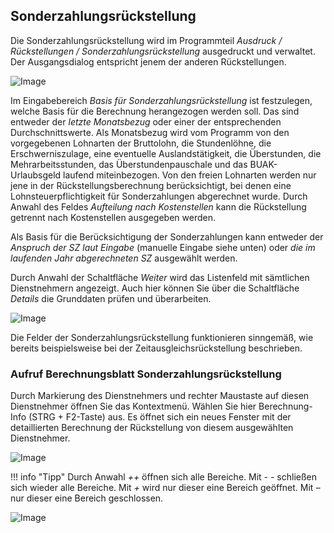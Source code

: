 ## Sonderzahlungsrückstellung

Die Sonderzahlungsrückstellung wird im Programmteil *Ausdruck / Rückstellungen / Sonderzahlungsrückstellung* ausgedruckt und verwaltet. Der Ausgangsdialog entspricht jenem der anderen Rückstellungen.

![Image](<img/image277.png>)

Im Eingabebereich *Basis für Sonderzahlungsrückstellung* ist festzulegen, welche Basis für die Berechnung herangezogen werden soll. Das sind entweder der *letzte Monatsbezug* oder einer der entsprechenden Durchschnittswerte. Als Monatsbezug wird vom Programm von den vorgegebenen Lohnarten der Bruttolohn, die Stundenlöhne, die Erschwerniszulage, eine eventuelle Auslandstätigkeit, die Überstunden, die Mehrarbeitsstunden, das Überstundenpauschale und das BUAK-Urlaubsgeld laufend miteinbezogen. Von den freien Lohnarten werden nur jene in der Rückstellungsberechnung berücksichtigt, bei denen eine Lohnsteuerpflichtigkeit für Sonderzahlungen abgerechnet wurde. Durch Anwahl des Feldes *Aufteilung nach Kostenstellen* kann die Rückstellung getrennt nach Kostenstellen ausgegeben werden.

Als Basis für die Berücksichtigung der Sonderzahlungen kann entweder der *Anspruch der SZ laut Eingabe* (manuelle Eingabe siehe unten) oder *die im laufenden Jahr abgerechneten SZ* ausgewählt werden.

Durch Anwahl der Schaltfläche *Weiter* wird das Listenfeld mit sämtlichen Dienstnehmern angezeigt. Auch hier können Sie über die Schaltfläche *Details* die Grunddaten prüfen und überarbeiten.

![Image](<img/image278.png>)

Die Felder der Sonderzahlungsrückstellung funktionieren sinngemäß, wie bereits beispielsweise bei der Zeitausgleichsrückstellung beschrieben.

### Aufruf Berechnungsblatt Sonderzahlungsrückstellung

Durch Markierung des Dienstnehmers und rechter Maustaste auf diesen Dienstnehmer öffnen Sie das Kontextmenü. Wählen Sie hier Berechnung-Info (STRG + F2-Taste) aus. Es öffnet sich ein neues Fenster mit der detaillierten Berechnung der Rückstellung von diesem ausgewählten Dienstnehmer.

![Image](<img/image279.png>)

!!! info "Tipp"
    Durch Anwahl *++* öffnen sich alle Bereiche. Mit *- -* schließen sich wieder alle Bereiche. Mit *+* wird nur dieser eine Bereich geöffnet. Mit *–* nur dieser eine Bereich geschlossen.

![Image](<img/image280.png>)
